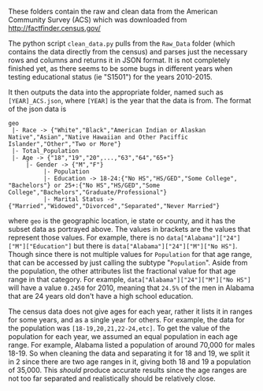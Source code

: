 These folders contain the raw and clean data from the American Community
Survey (ACS) which was downloaded from http://factfinder.census.gov/

The python script `clean_data.py` pulls from the `Raw_Data` folder
(which contains the data directly from the census) and parses just the
necessary rows and columns and returns it in JSON format. It is not
completely finished yet, as there seems to be some bugs in different years
when testing educational status (ie "S1501") for the years 2010-2015.

It then outputs the data into the appropriate folder, named such as
`[YEAR]_ACS.json`, where `[YEAR]` is the year that the data is from. The format
of the json data is

```
geo
 |- Race -> {"White","Black","American Indian or Alaskan Native","Asian","Native Hawaiian and Other Paciffic Islander","Other","Two or More"}
 |- Total_Population
 |- Age -> {"18","19","20",...,"63","64","65+"}
     |- Gender -> {"M","F"}
          |- Population
          |- Education -> 18-24:{"No HS","HS/GED","Some College", "Bachelors"} or 25+:{"No HS","HS/GED","Some College","Bachelors","Graduate/Professional"}
          |- Marital Status -> {"Married","Widowed","Divorced","Separated","Never Married"}
```

where `geo` is the geographic location, ie state or county, and it has the
subset data as portrayed above. The values in brackets are the values that
represent those values. For example, there is no `data["Alabama"]["24"]["M"]["Education"]`
but there is `data["Alabama"]["24"]["M"]["No HS"]`. Though since there is not multiple
values for `Population` for that age range, that can be accessed by just calling
the subtype "`Population`". Aside from the population, the other attributes list
the fractional value for that age range in that category. For example, `data["Alabama"]["24"]["M"]["No HS"]`
will have a value `0.2450` for 2010, meaning that `24.5%` of the men in Alabama
that are 24 years old don't have a high school education.

The census data does not give ages for each year, rather it lists it in ranges
for some years, and as a single year for others. For example, the data for the
population was `[18-19,20,21,22-24,etc]`. To get the value of the population for
each year, we assumed an equal population in each age range. For example, Alabama
listed a population of around 70,000 for males 18-19. So when cleaning the data and
separating it for 18 and 19, we split it in 2 since there are two age ranges in it,
giving both 18 and 19 a population of 35,000. This *should* produce accurate
results since the age ranges are not too far separated and realistically should
be relatively close.
